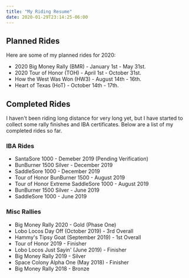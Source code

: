 ```yaml
---
title: "My Riding Resume"
date: 2020-01-29T23:14:25-06:00
---
```


## Planned Rides

Here are some of my planned rides for 2020:

- 2020 Big Money Rally (BMR) - January 1st - May 31st.
- 2020 Tour of Honor (TOH) - April 1st - October 31st.
- How the West Was Won (HW3) - August 14th - 16th.
- Heart of Texas (HoT) - October 14th - 17th.

## Completed Rides

I haven't been riding long distance for very long yet, but I have started to collect some rally finishes and IBA certificates. Below are a list of my completed rides so far.

### IBA Rides

- SantaSore 1000 - Demeber 2019 (Pending Verification)
- BunBurner 1500 Silver - December 2019
- SaddleSore 1000 - December 2019
- Tour of Honor BunBurner 1500 - August 2019
- Tour of Honor Extreme SaddleSore 1000 - August 2019
- BunBurner 1500 Silver - June 2019
- SaddleSore 1000 - June 2019

### Misc Rallies

- Big Money Rally 2020 - Gold (Phase One)
- Lobo Locos Day Off (October 2019) - 3rd Overall
- Hammy's Tipsy Goat (September 2019) - 1st Overall
- Tour of Honor 2019 - Finisher
- Lobo Locos Just Sayin' (June 2019) - Finisher
- Big Money Rally 2019 - Silver
- Space Colony Alpha One (May 2018) - Finisher
- Big Money Rally 2018 - Bronze
